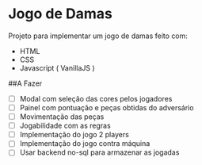 # Jogo de Damas

Projeto para implementar um jogo de damas feito com:
- HTML
- CSS
- Javascript ( VanillaJS )

##A Fazer

- [ ] Modal com seleção das cores pelos jogadores
- [ ] Painel com pontuação e peças obtidas do adversário
- [ ] Movimentação das peças
- [ ] Jogabilidade com as regras
- [ ] Implementação do jogo 2 players
- [ ] Implementação do jogo contra máquina
- [ ] Usar backend no-sql para armazenar as jogadas